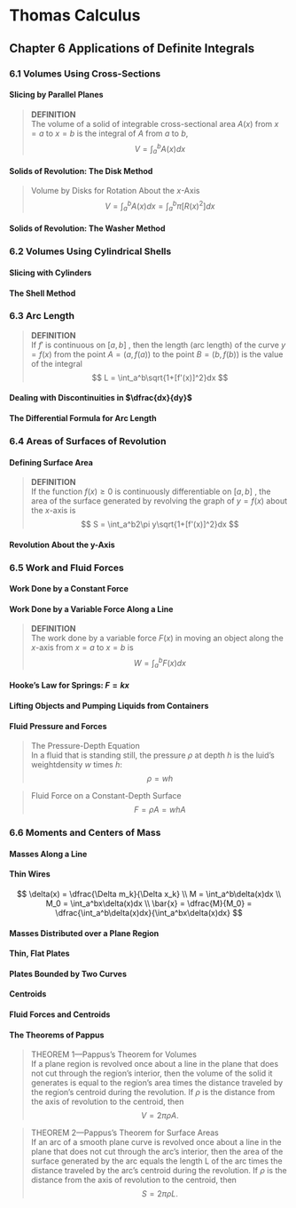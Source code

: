 # Thomas Calculus
## Chapter 6 Applications of Definite Integrals
### 6.1 Volumes Using Cross-Sections
#### Slicing by Parallel Planes
>**DEFINITION**   
The volume of a solid of integrable cross-sectional area $A(x)$ from $x = a$ to $x = b$ is the integral of $A$ from $a$ to $b$,
>$$
>V = \int_a^bA(x)dx
>$$
#### Solids of Revolution: The Disk Method
>Volume by Disks for Rotation About the $x$-Axis  
>$$
>V = \int_a^bA(x)dx = \int_a^b\pi [R(x)^2]dx
>$$
#### Solids of Revolution: The Washer Method
### 6.2 Volumes Using Cylindrical Shells
#### Slicing with Cylinders
#### The Shell Method
### 6.3 Arc Length
>**DEFINITION**   
>If $f'$ is continuous on $[a, b]$ , then the length (arc length) of the curve $y = f(x)$ from the point $A = (a, f(a))$ to the point $B = (b, f(b))$ is the value of the integral
>$$
>L = \int_a^b\sqrt{1+[f'(x)]^2}dx
>$$
#### Dealing with Discontinuities in $\dfrac{dx}{dy}$
#### The Differential Formula for Arc Length
### 6.4 Areas of Surfaces of Revolution
#### Defining Surface Area
>**DEFINITION**     
If the function $f(x) \ge 0$ is continuously differentiable on $[a, b]$ , the area of the surface generated by revolving the graph of $y = f(x)$ about the $x$-axis is
>$$
>S = \int_a^b2\pi y\sqrt{1+[f'(x)]^2}dx
>$$
#### Revolution About the y-Axis
### 6.5 Work and Fluid Forces
#### Work Done by a Constant Force
#### Work Done by a Variable Force Along a Line
>**DEFINITION**    
The work done by a variable force $F(x)$ in moving an object along the $x$-axis from $x = a$ to $x = b$ is
>$$
>W = \int_a^bF(x)dx
>$$
#### Hooke’s Law for Springs: $F =kx$
#### Lifting Objects and Pumping Liquids from Containers
#### Fluid Pressure and Forces
>The Pressure-Depth Equation   
In a fluid that is standing still, the pressure $\rho$ at depth $h$ is the luid’s weightdensity $w$ times $h$:  
>$$
>\rho = wh
>$$

>Fluid Force on a Constant-Depth Surface
>$$
>F = \rho A = whA 
>$$
### 6.6 Moments and Centers of Mass
#### Masses Along a Line
#### Thin Wires
$$
\delta(x) = \dfrac{\Delta m_k}{\Delta x_k}  \\
M = \int_a^b\delta(x)dx  \\
M_0 =  \int_a^bx\delta(x)dx  \\
\bar{x} = \dfrac{M}{M_0} = \dfrac{\int_a^b\delta(x)dx}{\int_a^bx\delta(x)dx}
$$
#### Masses Distributed over a Plane Region
#### Thin, Flat Plates
#### Plates Bounded by Two Curves
#### Centroids
#### Fluid Forces and Centroids
#### The Theorems of Pappus
>THEOREM 1—Pappus’s Theorem for Volumes  
If a plane region is revolved once about a line in the plane that does not cut through the region’s interior, then the volume of the solid it generates is equal to the region’s area times the distance traveled by the region’s centroid during the revolution. If $\rho$ is the distance from the axis of revolution to the centroid, then  
>$$
>V = 2\pi\rho A.  
>$$

>THEOREM 2—Pappus’s Theorem for Surface Areas  
If an arc of a smooth plane curve is revolved once about a line in the plane that does not cut through the arc’s interior, then the area of the surface generated by the arc equals the length L of the arc times the distance traveled by the arc’s centroid during the revolution. If $\rho$ is the distance from the axis of revolution to the
centroid, then
>$$
>S = 2\pi\rho L.  
>$$